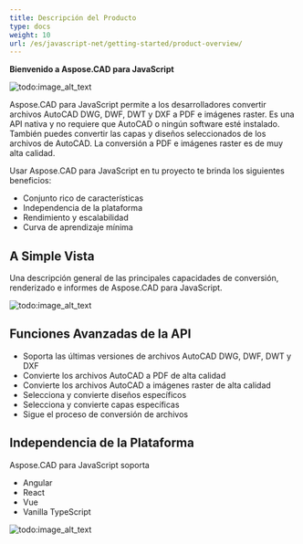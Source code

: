 ```yaml
---
title: Descripción del Producto
type: docs
weight: 10
url: /es/javascript-net/getting-started/product-overview/
---
```


**Bienvenido a Aspose.CAD para JavaScript**

![todo:image_alt_text](/_assets/home_5.png)

Aspose.CAD para JavaScript permite a los desarrolladores convertir archivos AutoCAD DWG, DWF, DWT y DXF a PDF e imágenes raster. Es una API nativa y no requiere que AutoCAD o ningún software esté instalado. También puedes convertir las capas y diseños seleccionados de los archivos de AutoCAD. La conversión a PDF e imágenes raster es de muy alta calidad.

Usar Aspose.CAD para JavaScript en tu proyecto te brinda los siguientes beneficios:

- Conjunto rico de características
- Independencia de la plataforma
- Rendimiento y escalabilidad
- Curva de aprendizaje mínima

## **A Simple Vista**
Una descripción general de las principales capacidades de conversión, renderizado e informes de Aspose.CAD para JavaScript.

![todo:image_alt_text](/_assets/javascript-net/product-overview_2.png)
## **Funciones Avanzadas de la API**
- Soporta las últimas versiones de archivos AutoCAD DWG, DWF, DWT y DXF
- Convierte los archivos AutoCAD a PDF de alta calidad
- Convierte los archivos AutoCAD a imágenes raster de alta calidad
- Selecciona y convierte diseños específicos
- Selecciona y convierte capas específicas
- Sigue el proceso de conversión de archivos
## **Independencia de la Plataforma**
Aspose.CAD para JavaScript soporta

- Angular
- React
- Vue
- Vanilla TypeScript

![todo:image_alt_text](/_assets/javascript-net/product-overview_3.png)
